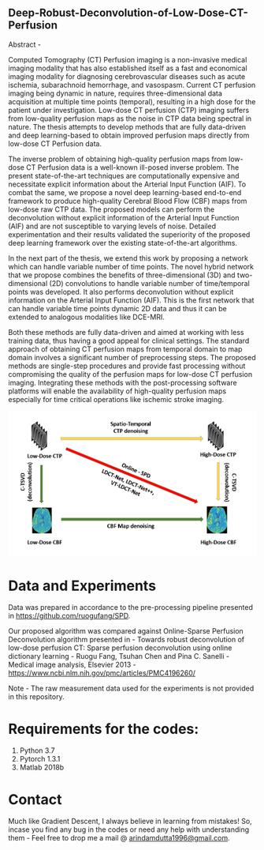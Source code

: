 
## Deep-Robust-Deconvolution-of-Low-Dose-CT-Perfusion

Abstract - 

Computed Tomography (CT) Perfusion imaging is a non-invasive medical imaging modality that has also established itself as a fast and economical imaging modality for diagnosing cerebrovascular diseases such as acute ischemia, subarachnoid hemorrhage, and vasospasm. Current CT perfusion imaging being dynamic in nature, requires three-dimensional data acquisition at multiple time points (temporal), resulting in a high dose for the patient under investigation. Low-dose CT perfusion (CTP) imaging suffers from low-quality perfusion maps as the noise in CTP data being spectral in nature. The thesis attempts to develop methods that are fully data-driven and deep learning-based to obtain improved perfusion maps directly from low-dose CT Perfusion data.

The inverse problem of obtaining high-quality perfusion maps from low-dose CT Perfusion data is a well-known ill-posed inverse problem. The present state-of-the-art techniques are computationally expensive and necessitate explicit information about the Arterial Input Function (AIF). To combat the same, we propose a novel deep learning-based end-to-end framework to produce high-quality Cerebral Blood Flow (CBF) maps from low-dose raw CTP data. The proposed models can perform the deconvolution without explicit information of the Arterial Input Function (AIF) and are not susceptible to varying levels of noise. Detailed experimentation and their results validated the superiority of the proposed deep learning framework over the existing state-of-the-art algorithms. 

In the next part of the thesis, we extend this work by proposing a network which can handle variable number of time points. The novel hybrid network that we propose combines the benefits of three-dimensional (3D) and two-dimensional (2D) convolutions to handle variable number of time/temporal points was developed. It also performs deconvolution without explicit information on the Arterial Input Function (AIF). This is the first network that can handle variable time points dynamic 2D data and thus it can be extended to analogous modalities like DCE-MRI.

Both these methods are fully data-driven and aimed at working with less training data, thus having a good appeal for clinical settings. The standard approach of obtaining CT perfusion maps from temporal domain to map domain involves a significant number of preprocessing steps. The proposed methods are single-step procedures and provide fast processing without compromising the quality of the perfusion maps for low-dose CT perfusion imaging. Integrating these methods with the post-processing software platforms will enable the availability of high-quality perfusion maps especially for time critical operations like ischemic stroke imaging. 

![github-small](https://github.com/arindam29/Deep-Robust-Deconvolution-of-Low-Dose-CT-Perfusion/blob/main/exist_tech.png?raw=true)

# Data and Experiments

Data was prepared in accordance to the pre-processing pipeline presented in https://github.com/ruogufang/SPD.

Our proposed algorithm was compared against Online-Sparse Perfusion Deconvolution algorithm presented in - Towards robust deconvolution of low-dose perfusion CT: Sparse perfusion deconvolution using online dictionary learning - 
Ruogu Fang, Tsuhan Chen and Pina C. Sanelli - Medical image analysis, Elsevier 2013 - https://www.ncbi.nlm.nih.gov/pmc/articles/PMC4196260/

Note - The raw measurement data used for the experiments is not provided in this repository.

# Requirements for the codes:

1. Python 3.7
2. Pytorch 1.3.1
3. Matlab 2018b

# Contact
Much like Gradient Descent, I always believe in learning from mistakes! So, incase you find any bug in the codes or need any help with understanding them - 
Feel free to drop me a mail @ arindamdutta1996@gmail.com.
